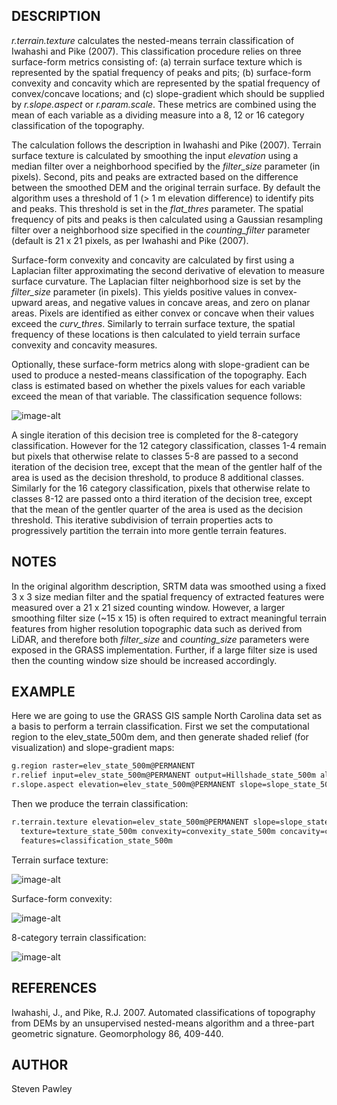 ## DESCRIPTION

*r.terrain.texture* calculates the nested-means terrain classification
of Iwahashi and Pike (2007). This classification procedure relies on
three surface-form metrics consisting of: (a) terrain surface texture
which is represented by the spatial frequency of peaks and pits; (b)
surface-form convexity and concavity which are represented by the
spatial frequency of convex/concave locations; and (c) slope-gradient
which should be supplied by *r.slope.aspect* or *r.param.scale*. These
metrics are combined using the mean of each variable as a dividing
measure into a 8, 12 or 16 category classification of the topography.

The calculation follows the description in Iwahashi and Pike (2007).
Terrain surface texture is calculated by smoothing the input *elevation*
using a median filter over a neighborhood specified by the
*filter\_size* parameter (in pixels). Second, pits and peaks are
extracted based on the difference between the smoothed DEM and the
original terrain surface. By default the algorithm uses a threshold of 1
(\> 1 m elevation difference) to identify pits and peaks. This threshold
is set in the *flat\_thres* parameter. The spatial frequency of pits and
peaks is then calculated using a Gaussian resampling filter over a
neighborhood size specified in the *counting\_filter* parameter (default
is 21 x 21 pixels, as per Iwahashi and Pike (2007).

Surface-form convexity and concavity are calculated by first using a
Laplacian filter approximating the second derivative of elevation to
measure surface curvature. The Laplacian filter neighborhood size is set
by the *filter\_size* parameter (in pixels). This yields positive values
in convex-upward areas, and negative values in concave areas, and zero
on planar areas. Pixels are identified as either convex or concave when
their values exceed the *curv\_thres*. Similarly to terrain surface
texture, the spatial frequency of these locations is then calculated to
yield terrain surface convexity and concavity measures.

Optionally, these surface-form metrics along with slope-gradient can be
used to produce a nested-means classification of the topography. Each
class is estimated based on whether the pixels values for each variable
exceed the mean of that variable. The classification sequence follows:

![image-alt](flowchart.png)

A single iteration of this decision tree is completed for the 8-category
classification. However for the 12 category classification, classes 1-4
remain but pixels that otherwise relate to classes 5-8 are passed to a
second iteration of the decision tree, except that the mean of the
gentler half of the area is used as the decision threshold, to produce 8
additional classes. Similarly for the 16 category classification, pixels
that otherwise relate to classes 8-12 are passed onto a third iteration
of the decision tree, except that the mean of the gentler quarter of the
area is used as the decision threshold. This iterative subdivision of
terrain properties acts to progressively partition the terrain into more
gentle terrain features.

## NOTES

In the original algorithm description, SRTM data was smoothed using a
fixed 3 x 3 size median filter and the spatial frequency of extracted
features were measured over a 21 x 21 sized counting window. However, a
larger smoothing filter size (\~15 x 15) is often required to extract
meaningful terrain features from higher resolution topographic data such
as derived from LiDAR, and therefore both *filter\_size* and
*counting\_size* parameters were exposed in the GRASS implementation.
Further, if a large filter size is used then the counting window size
should be increased accordingly.

## EXAMPLE

Here we are going to use the GRASS GIS sample North Carolina data set as
a basis to perform a terrain classification. First we set the
computational region to the elev\_state\_500m dem, and then generate
shaded relief (for visualization) and slope-gradient maps:

```sh
g.region raster=elev_state_500m@PERMANENT
r.relief input=elev_state_500m@PERMANENT output=Hillshade_state_500m altitude=45 azimuth=315
r.slope.aspect elevation=elev_state_500m@PERMANENT slope=slope_state_500m
```

Then we produce the terrain classification:

```sh
r.terrain.texture elevation=elev_state_500m@PERMANENT slope=slope_state_500m@PERMANENT \
  texture=texture_state_500m convexity=convexity_state_500m concavity=concavity_state_500m \
  features=classification_state_500m
```

Terrain surface texture:

![image-alt](texture_example.png)

Surface-form convexity:

![image-alt](convexity_example.png)

8-category terrain classification:

![image-alt](classification_example.png)

## REFERENCES

Iwahashi, J., and Pike, R.J. 2007. Automated classifications of
topography from DEMs by an unsupervised nested-means algorithm and a
three-part geometric signature. Geomorphology 86, 409-440.

## AUTHOR

Steven Pawley
